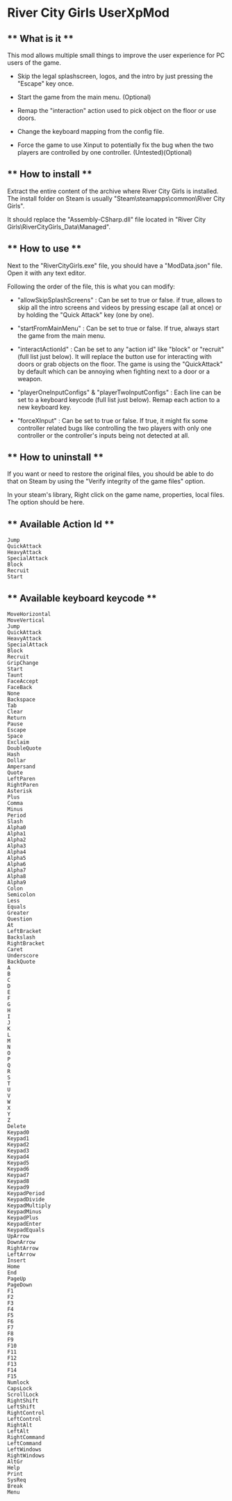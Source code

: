 # River City Girls UserXpMod

## ** What is it **

This mod allows multiple small things to improve the user experience for PC users of the game.

- Skip the legal splashscreen, logos, and the intro by just pressing the "Escape" key once.

- Start the game from the main menu. (Optional)

- Remap the "interaction" action used to pick object on the floor or use doors.

- Change the keyboard mapping from the config file.

- Force the game to use Xinput to potentially fix the bug when the two players are controlled by one controller. (Untested)(Optional)


## ** How to install **

Extract the entire content of the archive where River City Girls is installed.
The install folder on Steam is usually "Steam\steamapps\common\River City Girls".

It should replace the "Assembly-CSharp.dll" file located in "River City Girls\RiverCityGirls_Data\Managed".


## ** How to use **

Next to the "RiverCityGirls.exe" file, you should have a "ModData.json" file.
Open it with any text editor. 

Following the order of the file, this is what you can modify:

- "allowSkipSplashScreens" : Can be set to true or false. if true, allows to skip all the intro screens and videos by pressing escape (all at once) or by holding the "Quick Attack" key (one by one).

- "startFromMainMenu" : Can be set to true or false. If true, always start the game from the main menu.

- "interactActionId" : Can be set to any "action id" like "block" or "recruit" (full list just below). It will replace the button use for interacting with doors or grab objects on the floor. The game is using the "QuickAttack" by default which can be annoying when fighting next to a door or a weapon.

- "playerOneInputConfigs" & "playerTwoInputConfigs" : Each line can be set to a keyboard keycode (full list just below). Remap each action to a new keyboard key.

- "forceXInput" : Can be set to true or false. If true, it might fix some controller related bugs like controlling the two players with only one controller or the controller's inputs being not detected at all.


## ** How to uninstall **

If you want or need to restore the original files, you should be able to do that on Steam by using the "Verify integrity of the game files" option.

In your steam's library, Right click on the game name, properties, local files. The option should be here.


## ** Available Action Id **

```
Jump
QuickAttack
HeavyAttack
SpecialAttack
Block
Recruit
Start
```


## ** Available keyboard keycode **

```
MoveHorizontal
MoveVertical
Jump
QuickAttack
HeavyAttack
SpecialAttack
Block
Recruit
GripChange
Start
Taunt
FaceAccept
FaceBack
None
Backspace
Tab
Clear
Return
Pause
Escape
Space
Exclaim
DoubleQuote
Hash
Dollar
Ampersand
Quote
LeftParen
RightParen
Asterisk
Plus
Comma
Minus
Period
Slash
Alpha0
Alpha1
Alpha2
Alpha3
Alpha4
Alpha5
Alpha6
Alpha7
Alpha8
Alpha9
Colon
Semicolon
Less
Equals
Greater
Question
At
LeftBracket
Backslash
RightBracket
Caret
Underscore
BackQuote
A
B
C
D
E
F
G
H
I
J
K
L
M
N
O
P
Q
R
S
T
U
V
W
X
Y
Z
Delete
Keypad0
Keypad1
Keypad2
Keypad3
Keypad4
Keypad5
Keypad6
Keypad7
Keypad8
Keypad9
KeypadPeriod
KeypadDivide
KeypadMultiply
KeypadMinus
KeypadPlus
KeypadEnter
KeypadEquals
UpArrow
DownArrow
RightArrow
LeftArrow
Insert
Home
End
PageUp
PageDown
F1
F2
F3
F4
F5
F6
F7
F8
F9
F10
F11
F12
F13
F14
F15
Numlock
CapsLock
ScrollLock
RightShift
LeftShift
RightControl
LeftControl
RightAlt
LeftAlt
RightCommand
LeftCommand
LeftWindows
RightWindows
AltGr
Help
Print
SysReq
Break
Menu
```
